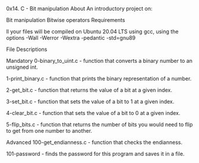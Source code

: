 0x14. C - Bit manipulation About An introductory project on:

Bit manipulation Bitwise operators Requirements

ll your files will be compiled on Ubuntu 20.04 LTS using gcc, using the options -Wall -Werror -Wextra -pedantic -std=gnu89

File Descriptions

Mandatory 0-binary_to_uint.c - function that converts a binary number to an unsigned int.

1-print_binary.c - function that prints the binary representation of a number.

2-get_bit.c - function that returns the value of a bit at a given index.

3-set_bit.c - function that sets the value of a bit to 1 at a given index.

4-clear_bit.c - function that sets the value of a bit to 0 at a given index.

5-flip_bits.c - function that returns the number of bits you would need to flip to get from one number to another.

Advanced 100-get_endianness.c - function that checks the endianness.

101-password - finds the password for this program and saves it in a file.